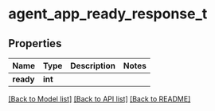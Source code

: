 # agent_app_ready_response_t

## Properties
Name | Type | Description | Notes
------------ | ------------- | ------------- | -------------
**ready** | **int** |  | 

[[Back to Model list]](../README.md#documentation-for-models) [[Back to API list]](../README.md#documentation-for-api-endpoints) [[Back to README]](../README.md)


